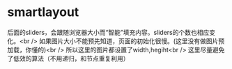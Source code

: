 smartlayout
===========

后面的sliders，会跟随浏览器大小而“智能”填充内容。sliders的个数也相应变化。&lt;br /> 	如果图片大小不能预先知道，页面的初始化很慢。(这里没有做图片预加载，你懂的)&lt;br /> 	所以这里的图片都设置了width,hegiht&lt;br /> 	这里尽量避免了低效的算法（不用递归，和节点重复利用）
